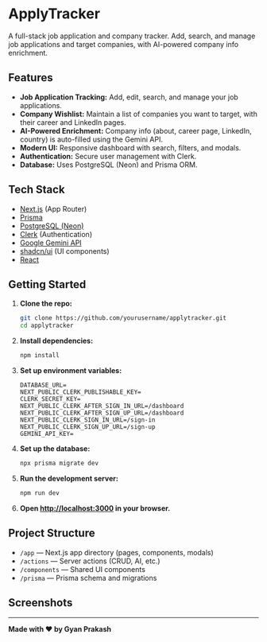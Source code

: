 # ApplyTracker

A full-stack job application and company tracker. Add, search, and manage job applications and target companies, with AI-powered company info enrichment.

## Features

- **Job Application Tracking:** Add, edit, search, and manage your job applications.
- **Company Wishlist:** Maintain a list of companies you want to target, with their career and LinkedIn pages.
- **AI-Powered Enrichment:** Company info (about, career page, LinkedIn, country) is auto-filled using the Gemini API.
- **Modern UI:** Responsive dashboard with search, filters, and modals.
- **Authentication:** Secure user management with Clerk.
- **Database:** Uses PostgreSQL (Neon) and Prisma ORM.

## Tech Stack

- [Next.js](https://nextjs.org/) (App Router)
- [Prisma](https://www.prisma.io/)
- [PostgreSQL (Neon)](https://neon.tech/)
- [Clerk](https://clerk.com/) (Authentication)
- [Google Gemini API](https://ai.google.dev/)
- [shadcn/ui](https://ui.shadcn.com/) (UI components)
- [React](https://react.dev/)

## Getting Started

1. **Clone the repo:**
   ```sh
   git clone https://github.com/yourusername/applytracker.git
   cd applytracker
   ```

2. **Install dependencies:**
   ```sh
   npm install
   ```

3. **Set up environment variables:**
    ```env
    DATABASE_URL=
    NEXT_PUBLIC_CLERK_PUBLISHABLE_KEY=
    CLERK_SECRET_KEY=
    NEXT_PUBLIC_CLERK_AFTER_SIGN_IN_URL=/dashboard
    NEXT_PUBLIC_CLERK_AFTER_SIGN_UP_URL=/dashboard
    NEXT_PUBLIC_CLERK_SIGN_IN_URL=/sign-in
    NEXT_PUBLIC_CLERK_SIGN_UP_URL=/sign-up
    GEMINI_API_KEY=
    ```

5. **Set up the database:**
   ```sh
   npx prisma migrate dev
   ```

6. **Run the development server:**
   ```sh
   npm run dev
   ```

7. **Open [http://localhost:3000](http://localhost:3000) in your browser.**

## Project Structure

- `/app` — Next.js app directory (pages, components, modals)
- `/actions` — Server actions (CRUD, AI, etc.)
- `/components` — Shared UI components
- `/prisma` — Prisma schema and migrations

## Screenshots



---

**Made with ❤️ by Gyan Prakash**
